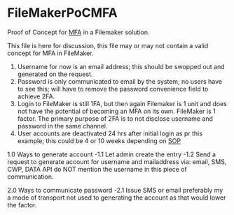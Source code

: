 # FileMakerPoCMFA
Proof of Concept for [MFA](https://en.wikipedia.org/wiki/Multi-factor_authentication) in a Filemaker solution.

This file is here for discussion, this file may or may not contain a valid concept for MFA in FileMaker.

1) Username for now is an email address; this should be swopped out and generated on the request.
2) Password is only communicated to email by the system, no users have to see this; will have to remove the password convenience field to achieve 2FA.
3) Login to FileMaker is still 1FA, but then again Filemaker is 1 unit and does not have the potential of becoming an MFA on its own. FileMaker is 1 factor. The primary purpose of 2FA is to not disclose username and password in the same channel.
4) User accounts are deactivated 24 hrs after initial login as pr this example; this could be 4 or 10 weeks depending on [SOP](https://en.wikipedia.org/wiki/Standard_operating_procedure)



1.0 Ways to generate account
  -1.1 Let admin create the entry
  -1.2 Send a request to generate account for username and mailaddress via: email, SMS, CWP, DATA API do NOT mention the username in this piece of communication.



2.0 Ways to communicate password
  -2.1 Issue SMS or email preferably my a mode of transport not used to generating the account as that would lower the factor. 
